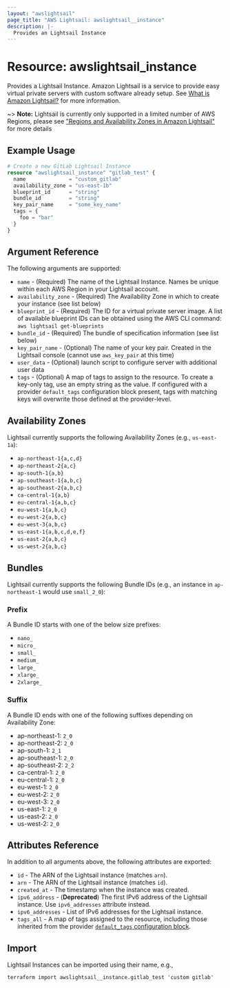```yaml
---
layout: "awslightsail"
page_title: "AWS Lightsail: awslightsail__instance"
description: |-
  Provides an Lightsail Instance
---
```


# Resource: awslightsail_instance

Provides a Lightsail Instance. Amazon Lightsail is a service to provide easy virtual private servers
with custom software already setup. See [What is Amazon Lightsail?](https://lightsail.aws.amazon.com/ls/docs/getting-started/article/what-is-amazon-lightsail)
for more information.

~> **Note:** Lightsail is currently only supported in a limited number of AWS Regions, please see ["Regions and Availability Zones in Amazon Lightsail"](https://lightsail.aws.amazon.com/ls/docs/overview/article/understanding-regions-and-availability-zones-in-amazon-lightsail) for more details

## Example Usage

```terraform
# Create a new GitLab Lightsail Instance
resource "awslightsail_instance" "gitlab_test" {
  name              = "custom_gitlab"
  availability_zone = "us-east-1b"
  blueprint_id      = "string"
  bundle_id         = "string"
  key_pair_name     = "some_key_name"
  tags = {
    foo = "bar"
  }
}
```

## Argument Reference

The following arguments are supported:

* `name` - (Required) The name of the Lightsail Instance. Names be unique within each AWS Region in your Lightsail account.
* `availability_zone` - (Required) The Availability Zone in which to create your
instance (see list below)
* `blueprint_id` - (Required) The ID for a virtual private server image. A list of available blueprint IDs can be obtained using the AWS CLI command: `aws lightsail get-blueprints`
* `bundle_id` - (Required) The bundle of specification information (see list below)
* `key_pair_name` - (Optional) The name of your key pair. Created in the
Lightsail console (cannot use `aws_key_pair` at this time)
* `user_data` - (Optional) launch script to configure server with additional user data
* `tags` - (Optional) A map of tags to assign to the resource. To create a key-only tag, use an empty string as the value. If configured with a provider `default_tags` configuration block present, tags with matching keys will overwrite those defined at the provider-level.

## Availability Zones

Lightsail currently supports the following Availability Zones (e.g., `us-east-1a`):

* `ap-northeast-1{a,c,d}`
* `ap-northeast-2{a,c}`
* `ap-south-1{a,b}`
* `ap-southeast-1{a,b,c}`
* `ap-southeast-2{a,b,c}`
* `ca-central-1{a,b}`
* `eu-central-1{a,b,c}`
* `eu-west-1{a,b,c}`
* `eu-west-2{a,b,c}`
* `eu-west-3{a,b,c}`
* `us-east-1{a,b,c,d,e,f}`
* `us-east-2{a,b,c}`
* `us-west-2{a,b,c}`

## Bundles

Lightsail currently supports the following Bundle IDs (e.g., an instance in `ap-northeast-1` would use `small_2_0`):

### Prefix

A Bundle ID starts with one of the below size prefixes:

* `nano_`
* `micro_`
* `small_`
* `medium_`
* `large_`
* `xlarge_`
* `2xlarge_`

### Suffix

A Bundle ID ends with one of the following suffixes depending on Availability Zone:

* ap-northeast-1: `2_0`
* ap-northeast-2: `2_0`
* ap-south-1: `2_1`
* ap-southeast-1: `2_0`
* ap-southeast-2: `2_2`
* ca-central-1: `2_0`
* eu-central-1: `2_0`
* eu-west-1: `2_0`
* eu-west-2: `2_0`
* eu-west-3: `2_0`
* us-east-1: `2_0`
* us-east-2: `2_0`
* us-west-2: `2_0`

## Attributes Reference

In addition to all arguments above, the following attributes are exported:

* `id` - The ARN of the Lightsail instance (matches `arn`).
* `arn` - The ARN of the Lightsail instance (matches `id`).
* `created_at` - The timestamp when the instance was created.
* `ipv6_address` - (**Deprecated**) The first IPv6 address of the Lightsail instance. Use `ipv6_addresses` attribute instead.
* `ipv6_addresses` - List of IPv6 addresses for the Lightsail instance.
* `tags_all` - A map of tags assigned to the resource, including those inherited from the provider [`default_tags` configuration block](/docs/providers/aws/index.html#default_tags-configuration-block).

## Import

Lightsail Instances can be imported using their name, e.g.,

``` shell
terraform import awslightsail__instance.gitlab_test 'custom gitlab'
```
